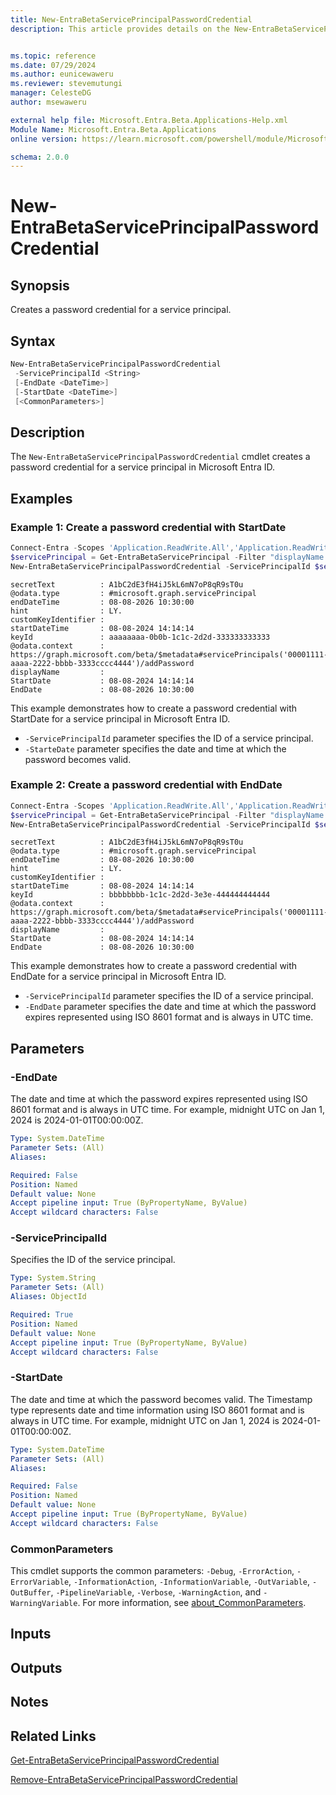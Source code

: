 ```yaml
---
title: New-EntraBetaServicePrincipalPasswordCredential
description: This article provides details on the New-EntraBetaServicePrincipalPasswordCredential command.


ms.topic: reference
ms.date: 07/29/2024
ms.author: eunicewaweru
ms.reviewer: stevemutungi
manager: CelesteDG
author: msewaweru

external help file: Microsoft.Entra.Beta.Applications-Help.xml
Module Name: Microsoft.Entra.Beta.Applications
online version: https://learn.microsoft.com/powershell/module/Microsoft.Entra.Beta.Applications/New-EntraBetaServicePrincipalPasswordCredential

schema: 2.0.0
---
```


# New-EntraBetaServicePrincipalPasswordCredential

## Synopsis

Creates a password credential for a service principal.

## Syntax

```powershell
New-EntraBetaServicePrincipalPasswordCredential
 -ServicePrincipalId <String>
 [-EndDate <DateTime>]
 [-StartDate <DateTime>]
 [<CommonParameters>]
```

## Description

The `New-EntraBetaServicePrincipalPasswordCredential` cmdlet creates a password credential for a service principal in Microsoft Entra ID.

## Examples

### Example 1: Create a password credential with StartDate

```powershell
Connect-Entra -Scopes 'Application.ReadWrite.All','Application.ReadWrite.OwnedBy'
$servicePrincipal = Get-EntraBetaServicePrincipal -Filter "displayName eq 'Helpdesk Application'"
New-EntraBetaServicePrincipalPasswordCredential -ServicePrincipalId $servicePrincipal.Id -StartDate '2024-11-04T14:14:14Z'
```

```Output
secretText          : A1bC2dE3fH4iJ5kL6mN7oP8qR9sT0u
@odata.type         : #microsoft.graph.servicePrincipal
endDateTime         : 08-08-2026 10:30:00
hint                : LY.
customKeyIdentifier :
startDateTime       : 08-08-2024 14:14:14
keyId               : aaaaaaaa-0b0b-1c1c-2d2d-333333333333
@odata.context      : https://graph.microsoft.com/beta/$metadata#servicePrincipals('00001111-aaaa-2222-bbbb-3333cccc4444')/addPassword
displayName         :
StartDate           : 08-08-2024 14:14:14
EndDate             : 08-08-2026 10:30:00
```

This example demonstrates how to create a password credential with StartDate for a service principal in Microsoft Entra ID.  

- `-ServicePrincipalId` parameter specifies the ID of a service principal.
- `-StarteDate` parameter specifies the date and time at which the password becomes valid.

### Example 2: Create a password credential with EndDate

```powershell
Connect-Entra -Scopes 'Application.ReadWrite.All','Application.ReadWrite.OwnedBy'
$servicePrincipal = Get-EntraBetaServicePrincipal -Filter "displayName eq 'Helpdesk Application'"
New-EntraBetaServicePrincipalPasswordCredential -ServicePrincipalId $servicePrincipal.Id -EndDate '2024-11-04T14:14:14Z'
```

```Output
secretText          : A1bC2dE3fH4iJ5kL6mN7oP8qR9sT0u
@odata.type         : #microsoft.graph.servicePrincipal
endDateTime         : 08-08-2026 10:30:00
hint                : LY.
customKeyIdentifier :
startDateTime       : 08-08-2024 14:14:14
keyId               : bbbbbbbb-1c1c-2d2d-3e3e-444444444444
@odata.context      : https://graph.microsoft.com/beta/$metadata#servicePrincipals('00001111-aaaa-2222-bbbb-3333cccc4444')/addPassword
displayName         :
StartDate           : 08-08-2024 14:14:14
EndDate             : 08-08-2026 10:30:00
```

This example demonstrates how to create a password credential with EndDate for a service principal in Microsoft Entra ID.

- `-ServicePrincipalId` parameter specifies the ID of a service principal.
- `-EndDate` parameter specifies the date and time at which the password expires represented using ISO 8601 format and is always in UTC time.

## Parameters

### -EndDate

The date and time at which the password expires represented using ISO 8601 format and is always in UTC time. For example, midnight UTC on Jan 1, 2024 is 2024-01-01T00:00:00Z.

```yaml
Type: System.DateTime
Parameter Sets: (All)
Aliases:

Required: False
Position: Named
Default value: None
Accept pipeline input: True (ByPropertyName, ByValue)
Accept wildcard characters: False
```

### -ServicePrincipalId

Specifies the ID of the service principal.

```yaml
Type: System.String
Parameter Sets: (All)
Aliases: ObjectId

Required: True
Position: Named
Default value: None
Accept pipeline input: True (ByPropertyName, ByValue)
Accept wildcard characters: False
```

### -StartDate

The date and time at which the password becomes valid. The Timestamp type represents date and time information using ISO 8601 format and is always in UTC time. For example, midnight UTC on Jan 1, 2024 is 2024-01-01T00:00:00Z.

```yaml
Type: System.DateTime
Parameter Sets: (All)
Aliases:

Required: False
Position: Named
Default value: None
Accept pipeline input: True (ByPropertyName, ByValue)
Accept wildcard characters: False
```

### CommonParameters

This cmdlet supports the common parameters: `-Debug`, `-ErrorAction`, `-ErrorVariable`, `-InformationAction`, `-InformationVariable`, `-OutVariable`, `-OutBuffer`, `-PipelineVariable`, `-Verbose`, `-WarningAction`, and `-WarningVariable`. For more information, see [about_CommonParameters](https://go.microsoft.com/fwlink/?LinkID=113216).

## Inputs

## Outputs

## Notes

## Related Links

[Get-EntraBetaServicePrincipalPasswordCredential](Get-EntraBetaServicePrincipalPasswordCredential.md)

[Remove-EntraBetaServicePrincipalPasswordCredential](Remove-EntraBetaServicePrincipalPasswordCredential.md)
